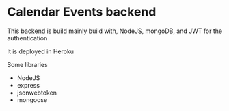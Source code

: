 # Calendar Events backend

This backend is build mainly build with, NodeJS, mongoDB, and JWT for the authentication

It is deployed in Heroku

Some libraries
- NodeJS
- express
- jsonwebtoken
- mongoose